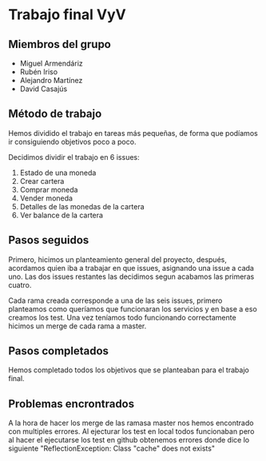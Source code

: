 # Trabajo final VyV
## Miembros del grupo
- Miguel Armendáriz
- Rubén Iriso
- Alejandro Martínez
- David Casajús

## Método de trabajo
Hemos dividido el trabajo en tareas más pequeñas, de forma que podíamos ir consiguiendo objetivos poco a poco.

Decidimos dividir el trabajo en 6 issues:
1. Estado de una moneda
2. Crear cartera
3. Comprar moneda
4. Vender moneda
5. Detalles de las monedas de la cartera
6. Ver balance de la cartera

## Pasos seguidos
Primero, hicimos un planteamiento general del proyecto, después, acordamos quien iba a trabajar en que issues, asignando una issue a cada uno.
Las dos issues restantes las decidimos segun acabamos las primeras cuatro.

Cada rama creada corresponde a una de las seis issues, primero planteamos como queríamos que funcionaran los servicios y en base a eso creamos los test.
Una vez teníamos todo funcionando correctamente hicimos un merge de cada rama a master.

## Pasos completados
Hemos completado todos los objetivos que se planteaban para el trabajo final.

## Problemas encrontrados
A la hora de hacer los merge de las ramasa master nos hemos encontrado con multiples errores. Al ejecturar los test en local todos funcionaban pero al hacer el ejecutarse los test en github obtenemos errores donde dice lo siguiente "ReflectionException: Class "cache" does not exists"
